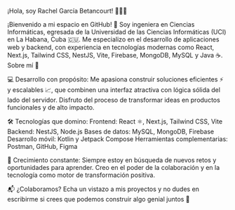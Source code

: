 ¡Hola, soy Rachel García Betancourt! 👩‍💻✨

¡Bienvenido a mi espacio en GitHub! 🚀 Soy ingeniera en Ciencias Informáticas, egresada de la Universidad de las Ciencias Informáticas (UCI) en La Habana, Cuba 🇨🇺. Me especializo en el desarrollo de aplicaciones web y backend, con experiencia en tecnologías modernas como React, Next.js, Tailwind CSS, NestJS, Vite, Firebase, MongoDB, MySQL y Java ☕️.
Sobre mí 🌟

💻 Desarrollo con propósito: Me apasiona construir soluciones eficientes ⚡ y escalables 📈, que combinen una interfaz atractiva con lógica sólida del lado del servidor. Disfruto del proceso de transformar ideas en productos funcionales y de alto impacto.

🛠️ Tecnologías que domino:
    Frontend: React ⚛️, Next.js, Tailwind CSS, Vite
    Backend: NestJS, Node.js
    Bases de datos: MySQL, MongoDB, Firebase
    Desarrollo móvil: Kotlin y Jetpack Compose
    Herramientas complementarias: Postman, GitHub, Figma

🚀 Crecimiento constante: Siempre estoy en búsqueda de nuevos retos y oportunidades para aprender. Creo en el poder de la colaboración y en la tecnología como motor de transformación positiva.

📬 ¿Colaboramos? Echa un vistazo a mis proyectos y no dudes en escribirme si crees que podemos construir algo genial juntos 🤝
